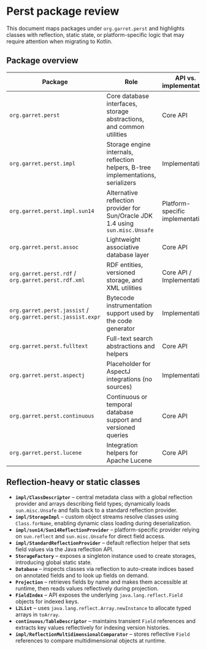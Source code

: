 # Perst package review

This document maps packages under `org.garret.perst` and highlights classes with reflection, static state, or platform-specific logic that may require attention when migrating to Kotlin.

## Package overview

| Package | Role | API vs. implementation |
| --- | --- | --- |
| `org.garret.perst` | Core database interfaces, storage abstractions, and common utilities | Core API |
| `org.garret.perst.impl` | Storage engine internals, reflection helpers, B-tree implementations, serializers | Implementation |
| `org.garret.perst.impl.sun14` | Alternative reflection provider for Sun/Oracle JDK 1.4 using `sun.misc.Unsafe` | Platform-specific implementation |
| `org.garret.perst.assoc` | Lightweight associative database layer | Core API |
| `org.garret.perst.rdf` / `org.garret.perst.rdf.xml` | RDF entities, versioned storage, and XML utilities | Core API / Implementation |
| `org.garret.perst.jassist` / `org.garret.perst.jassist.expr` | Bytecode instrumentation support used by the code generator | Implementation |
| `org.garret.perst.fulltext` | Full-text search abstractions and helpers | Core API |
| `org.garret.perst.aspectj` | Placeholder for AspectJ integrations (no sources) | Implementation |
| `org.garret.perst.continuous` | Continuous or temporal database support and versioned queries | Core API |
| `org.garret.perst.lucene` | Integration helpers for Apache Lucene | Core API |

## Reflection-heavy or static classes

- **`impl/ClassDescriptor`** – central metadata class with a global reflection provider and arrays describing field types; dynamically loads `sun.misc.Unsafe` and falls back to a standard reflection provider.
- **`impl/StorageImpl`** – custom object streams resolve classes using `Class.forName`, enabling dynamic class loading during deserialization.
- **`impl/sun14/Sun14ReflectionProvider`** – platform-specific provider relying on `sun.reflect` and `sun.misc.Unsafe` for direct field access.
- **`impl/StandardReflectionProvider`** – default reflection helper that sets field values via the Java reflection API.
- **`StorageFactory`** – exposes a singleton instance used to create storages, introducing global static state.
- **`Database`** – inspects classes via reflection to auto-create indices based on annotated fields and to look up fields on demand.
- **`Projection`** – retrieves fields by name and makes them accessible at runtime, then reads values reflectively during projection.
- **`FieldIndex`** – API exposes the underlying `java.lang.reflect.Field` objects for indexed keys.
- **`L2List`** – uses `java.lang.reflect.Array.newInstance` to allocate typed arrays in `toArray`.
- **`continuous/TableDescriptor`** – maintains transient `Field` references and extracts key values reflectively for indexing version histories.
- **`impl/ReflectionMultidimensionalComparator`** – stores reflective `Field` references to compare multidimensional objects at runtime.

